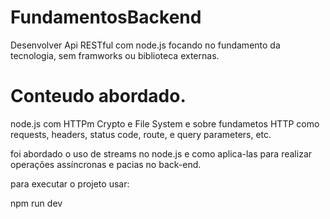 # FundamentosBackend

Desenvolver Api RESTful com node.js focando no fundamento da tecnologia, sem framworks ou biblioteca externas.

# Conteudo abordado.

node.js com HTTPm Crypto e File System e sobre fundametos HTTP como requests, headers, status code, route, e query parameters, etc.

foi abordado o uso de streams no node.js e como aplica-las para realizar operações assíncronas e pacias no back-end.


para executar o projeto usar:

npm run dev 




